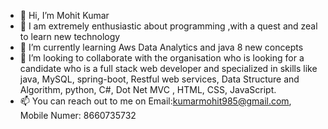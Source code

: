 - 👋 Hi, I’m Mohit Kumar
- 👀 I am extremely enthusiastic about programming ,with a quest and zeal to learn new technology 
- 🌱 I’m currently learning Aws Data Analytics and java 8 new concepts
- 💞️ I’m looking to collaborate with the organisation who is looking for a candidate who is a full stack web developer and specialized in skills like  java, MySQL, spring-boot, Restful web services, Data Structure and Algorithm, python, C#, Dot Net MVC , HTML, CSS, JavaScript.
- 📫 You can reach out to me on Email:kumarmohit985@gmail.com, Mobile Numer: 8660735732


<!---
mohitsahu007/mohitsahu007 is a ✨ special ✨ repository because its `README.md` (this file) appears on your GitHub profile.
You can click the Preview link to take a look at your changes.
--->
